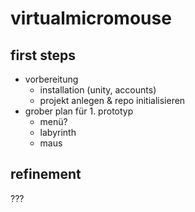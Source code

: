 # virtualmicromouse

## first steps
- vorbereitung
  - installation (unity, accounts)
  - projekt anlegen & repo initialisieren
- grober plan für 1. prototyp
  - menü?
  - labyrinth
  - maus

## refinement
???
